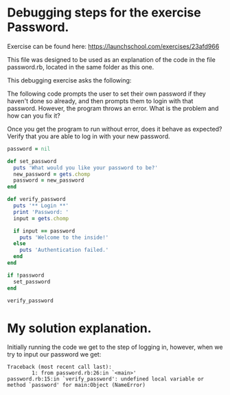 
# Debugging steps for the exercise Password.
Exercise can be found here: https://launchschool.com/exercises/23afd966

This file was designed to be used as an explanation of the code in the file password.rb, located in the same folder as this one.

This debugging exercise asks the following:

The following code prompts the user to set their own password if they haven't done so already, and then prompts them to login with that password. However, the program throws an error. What is the problem and how can you fix it?

Once you get the program to run without error, does it behave as expected? Verify that you are able to log in with your new password.

```ruby
password = nil

def set_password
  puts 'What would you like your password to be?'
  new_password = gets.chomp
  password = new_password
end

def verify_password
  puts '** Login **'
  print 'Password: '
  input = gets.chomp

  if input == password
    puts 'Welcome to the inside!'
  else
    puts 'Authentication failed.'
  end
end

if !password
  set_password
end

verify_password
```

# My solution explanation.
Initially running the code we get to the step of logging in, however, when we try to input
our password we get:
```
Traceback (most recent call last):
        1: from password.rb:26:in `<main>'
password.rb:15:in `verify_password': undefined local variable or method `password' for main:Object (NameError)
```
